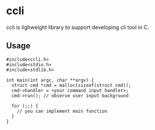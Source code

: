 # ccli
ccli is lighweight library to support developing cli tool in C.

## Usage

```
#include<ccli.h>
#include<stdio.h>
#include<stdlib.h>

int main(int argc, char **argv) {
  struct cmd *cmd = malloc(sizeof(struct cmd));
  cmd->handler = <your command input handler>;
  cmd->run(); // observe user input background
  
  for (;;) {
    // you can implement main function
  }
}
```
